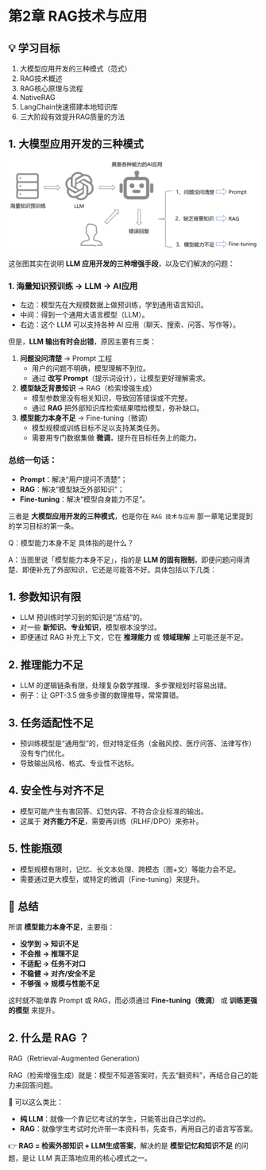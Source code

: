 # 第2章 RAG技术与应用

## 💡 学习目标

1. 大模型应用开发的三种模式（范式）
2. RAG技术概述
3. RAG核心原理与流程
4. NativeRAG
5. LangChain快速搭建本地知识库
6. 三大阶段有效提升RAG质量的方法



## 1. 大模型应用开发的三种模式
![图片描述](images/1.png)


这张图其实在说明 **LLM 应用开发的三种增强手段**，以及它们解决的问题：

### 1. 海量知识预训练 → LLM → AI应用

- 左边：模型先在大规模数据上做预训练，学到通用语言知识。
- 中间：得到一个通用大语言模型（LLM）。
- 右边：这个 LLM 可以支持各种 AI 应用（聊天、搜索、问答、写作等）。

但是，**LLM 输出有时会出错**，原因主要有三类：

1. **问题没问清楚** → Prompt 工程
   - 用户的问题不明确，模型理解不到位。
   - 通过 **改写 Prompt**（提示词设计），让模型更好理解需求。
2. **模型缺乏背景知识** → RAG（检索增强生成）
   - 模型参数里没有相关知识，导致回答错误或不完整。
   - 通过 **RAG** 把外部知识库检索结果喂给模型，弥补缺口。
3. **模型能力本身不足** → Fine-tuning（微调）
   - 模型规模或训练目标不足以支持某类任务。
   - 需要用专门数据集做 **微调**，提升在目标任务上的能力。

### 总结一句话：

- **Prompt**：解决“用户提问不清楚”；
- **RAG**：解决“模型缺乏外部知识”；
- **Fine-tuning**：解决“模型自身能力不足”。

三者是 **大模型应用开发的三种模式**，也是你在 `RAG 技术与应用` 那一章笔记里提到的学习目标的第一条。

Q：模型能力本身不足  具体指的是什么？

A：当图里说「模型能力本身不足」，指的是 **LLM 的固有限制**，即便问题问得清楚、即便补充了外部知识，它还是可能答不好。具体包括以下几类：

## 1. **参数知识有限**

- LLM 预训练时学习到的知识是“冻结”的。
- 对一些 **新知识、专业知识**，模型根本没学过。
- 即便通过 RAG 补充上下文，它在 **推理能力** 或 **领域理解** 上可能还是不足。

## 2. **推理能力不足**

- LLM 的逻辑链条有限，处理复杂数学推理、多步骤规划时容易出错。
- 例子：让 GPT-3.5 做多步骤的数理推导，常常算错。

## 3. **任务适配性不足**

- 预训练模型是“通用型”的，但对特定任务（金融风控、医疗问答、法律写作）没有专门优化。
- 导致输出风格、格式、专业性不达标。

## 4. **安全性与对齐不足**

- 模型可能产生有害回答、幻觉内容、不符合企业标准的输出。
- 这属于 **对齐能力不足**，需要再训练（RLHF/DPO）来弥补。

## 5. **性能瓶颈**

- 模型规模有限时，记忆、长文本处理、跨模态（图+文）等能力会不足。
- 需要通过更大模型，或特定的微调（Fine-tuning）来提升。

## 🧩 总结

所谓 **模型能力本身不足**，主要指：

- **没学到 → 知识不足**
- **不会推 → 推理不足**
- **不适配 → 任务不对口**
- **不稳健 → 对齐/安全不足**
- **不够强 → 规模与性能不足**

这时就不能单靠 Prompt 或 RAG，而必须通过 **Fine-tuning（微调）** 或 **训练更强的模型** 来提升。

## 2. 什么是 RAG ？

RAG（Retrieval-Augmented Generation）

RAG（检索增强生成）就是：模型不知道答案时，先去“翻资料”，再结合自己的能力来回答问题。

📌 可以这么类比：

- **纯 LLM**：就像一个靠记忆考试的学生，只能答出自己学过的。
- **RAG**：就像学生考试时允许带一本资料书，先查书，再用自己的语言写答案。

👉 **RAG = 检索外部知识 + LLM生成答案**，解决的是 **模型记忆和知识不足** 的问题，是让 LLM 真正落地应用的核心模式之一。

